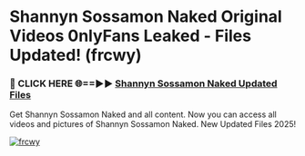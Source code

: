 # Shannyn Sossamon Naked Original Videos 0nlyFans Leaked - Files Updated! (frcwy)

<h3>🔴 CLICK HERE 🌐==►► <a href="https://tinyurl.com/yckcrads" rel="nofollow">Shannyn Sossamon Naked Updated Files</a></h3>

Get Shannyn Sossamon Naked and all content. Now you can access all videos and pictures of Shannyn Sossamon Naked. New Updated Files 2025!

[![frcwy](https://i.imgur.com/hpKpOFt.gif)](https://tinyurl.com/yckcrads)
